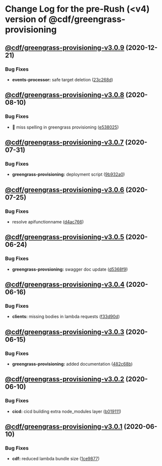 # Change Log for the pre-Rush (<v4) version of @cdf/greengrass-provisioning

## [@cdf/greengrass-provisioning-v3.0.9](@cdf/greengrass-provisioning-v3.0.8...@cdf/greengrass-provisioning-v3.0.9) (2020-12-21)

### Bug Fixes

* **events-processor:** safe target deletion ([23c268d](23c268d1ca40e1b53c8d371f8fb22d0bf34c885f))


## [@cdf/greengrass-provisioning-v3.0.8](@cdf/greengrass-provisioning-v3.0.7...@cdf/greengrass-provisioning-v3.0.8) (2020-08-10)


### Bug Fixes

* 🐛 miss spelling in greengrass provisioning ([e538025](e538025c9d3d5ed1cab8e42812923f275b7f76fb))

## [@cdf/greengrass-provisioning-v3.0.7](@cdf/greengrass-provisioning-v3.0.6...@cdf/greengrass-provisioning-v3.0.7) (2020-07-31)


### Bug Fixes

* **greengrass-provisioning:** deployment script ([9b932a0](9b932a0a78375186389b0470b7a3591bbd28801c))

## [@cdf/greengrass-provisioning-v3.0.6](@cdf/greengrass-provisioning-v3.0.5...@cdf/greengrass-provisioning-v3.0.6) (2020-07-25)


### Bug Fixes

* resolve apifunctionname ([d4ac766](d4ac766d7512a778b2fbae8880e975b83209fb77))

## [@cdf/greengrass-provisioning-v3.0.5](@cdf/greengrass-provisioning-v3.0.4...@cdf/greengrass-provisioning-v3.0.5) (2020-06-24)


### Bug Fixes

* **greengrass-provsioning:** swagger doc update ([d5368f9](d5368f96c1f6a23960ab4aba755bcd82441a0521))

## [@cdf/greengrass-provisioning-v3.0.4](@cdf/greengrass-provisioning-v3.0.3...@cdf/greengrass-provisioning-v3.0.4) (2020-06-16)


### Bug Fixes

* **clients:** missing bodies in lambda requests ([f33d90d](f33d90de6350002fcddb240fcbea7ae39ab37fba))

## [@cdf/greengrass-provisioning-v3.0.3](@cdf/greengrass-provisioning-v3.0.2...@cdf/greengrass-provisioning-v3.0.3) (2020-06-15)


### Bug Fixes

* **greengrass-provisioning:** added documentation ([482c68b](482c68b6b7ac86fb160064f72b9b0e1719a1459a))

## [@cdf/greengrass-provisioning-v3.0.2](@cdf/greengrass-provisioning-v3.0.1...@cdf/greengrass-provisioning-v3.0.2) (2020-06-10)


### Bug Fixes

* **cicd:** cicd building extra node_modules layer ([b019111](b019111adadea7bac04ed3aaa35254c3137615e0))

## [@cdf/greengrass-provisioning-v3.0.1](@cdf/greengrass-provisioning-v3.0.0...@cdf/greengrass-provisioning-v3.0.1) (2020-06-10)


### Bug Fixes

* **cdf:** reduced lambda bundle size ([1ce9877](1ce9877878831dac78b00ddbc5589cadead19d53))